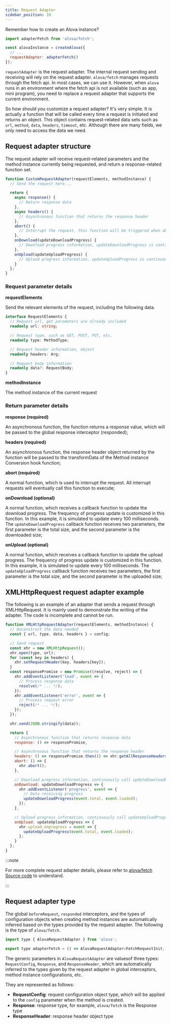 ```yaml
---
title: Request Adapter
sidebar_position: 10
---
```


Remember how to create an Alova instance?

```javascript
import adapterFetch from 'alova/fetch';

const alovaInstance = createAlova({
  // ...
  requestAdapter: adapterFetch()
});
```

`requestAdapter` is the request adapter. The internal request sending and receiving will rely on the request adapter. `alova/fetch` manages requests through the fetch api. In most cases, we can use it. However, when `alova` runs in an environment where the fetch api is not available (such as app, mini program), you need to replace a request adapter that supports the current environment.

So how should you customize a request adapter? It's very simple. It is actually a function that will be called every time a request is initiated and returns an object. This object contains request-related data sets such as `url`, `method`, `data`, `headers`, `timeout`, etc. Although there are many fields, we only need to access the data we need.

## Request adapter structure

The request adapter will receive request-related parameters and the method instance currently being requested, and return a response-related function set.

```javascript
function CustomRequestAdapter(requestElements, methodInstance) {
  // Send the request here...

  return {
    async response() {
      // Return response data
    },
    async headers() {
      // Asynchronous function that returns the response header
    },
    abort() {
      // Interrupt the request, this function will be triggered when abort is called externally
    },
    onDownload(updateDownloadProgress) {
      // Download progress information, updateDownloadProgress is continuously called internally to update the download progress
    },
    onUpload(updateUploadProgress) {
      // Upload progress information, updateUploadProgress is continuously called internally to update the upload progress
    }
  };
}
```

### Request parameter details

**requestElements**

Send the relevant elements of the request, including the following data.

```typescript
interface RequestElements {
  // Request url, get parameters are already included
  readonly url: string;

  // Request type, such as GET, POST, PUT, etc.
  readonly type: MethodType;

  // Request header information, object
  readonly headers: Arg;

  // Request body information
  readonly data?: RequestBody;
}
```

**methodInstance**

The method instance of the current request

### Return parameter details

**response (required)**

An asynchronous function, the function returns a response value, which will be passed to the global response interceptor (responded);

**headers (required)**

An asynchronous function, the response header object returned by the function will be passed to the transformData of the Method instance Conversion hook function;

**abort (required)**

A normal function, which is used to interrupt the request. All interrupt requests will eventually call this function to execute;

**onDownload (optional)**

A normal function, which receives a callback function to update the download progress. The frequency of progress update is customized in this function. In this example, it is simulated to update every 100 milliseconds. The `updateDownloadProgress` callback function receives two parameters, the first parameter is the total size, and the second parameter is the downloaded size;

**onUpload (optional)**

A normal function, which receives a callback function to update the upload progress. The frequency of progress update is customized in this function. In this example, it is simulated to update every 100 milliseconds. The `updateUploadProgress` callback function receives two parameters, the first parameter is the total size, and the second parameter is the uploaded size;

## XMLHttpRequest request adapter example

The following is an example of an adapter that sends a request through XMLHttpRequest. It is mainly used to demonstrate the writing of the adapter. The code is incomplete and cannot be run.

```javascript
function XMLHttpRequestAdapter(requestElements, methodInstance) {
  // Deconstruct the data needed
  const { url, type, data, headers } = config;

  // Send request
  const xhr = new XMLHttpRequest();
  xhr.open(type, url);
  for (const key in headers) {
    xhr.setRequestHeader(key, headers[key]);
  }
  const responsePromise = new Promise((resolve, reject) => {
    xhr.addEventListener('load', event => {
      // Process response data
      resolve(/* ... */);
    });
    xhr.addEventListener('error', event => {
      // Process request error
      reject(/* ... */);
    });
  });

  xhr.send(JSON.stringify(data));

  return {
    // Asynchronous function that returns response data
    response: () => responsePromise,

    // Asynchronous function that returns the response header
    headers: () => responsePromise.then(() => xhr.getAllResponseHeaders()),
    abort: () => {
      xhr.abort();
    },

    // Download progress information, continuously call updateDownloadProgress internally to update the download progress
    onDownload: updateDownloadProgress => {
      xhr.addEventListener('progress', event => {
        // Data receiving progress
        updateDownloadProgress(event.total, event.loaded);
      });
    },

    // Upload progress information, continuously call updateUploadProgress internally to update the upload progress
    onUpload: updateUploadProgress => {
      xhr.upload.onprogress = event => {
        updateUploadProgress(event.total, event.loaded);
      };
    }
  };
}
```

:::note

For more complete request adapter details, please refer to [alova/fetch Source code](https://github.com/alovajs/alova/blob/main/packages/alova/src/predefine/adapterFetch.ts) to understand.

:::

## Request adapter type

The global `beforeRequest`, `responded` interceptors, and the types of configuration objects when creating method instances are automatically inferred based on the types provided by the request adapter. The following is the type of `alova/fetch`.

```javascript
import type { AlovaRequestAdapter } from 'alova';

export type adapterFetch = () => AlovaRequestAdapter<FetchRequestInit, Response, Headers>;
```

The generic parameters in `AlovaRequestAdapter` are values ​​of three types: `RequestConfig`, `Response`, and `ResponseHeader`, which are automatically inferred to the types given by the request adapter in global interceptors, method instance configurations, etc.

They are represented as follows:

- **RequestConfig**: request configuration object type, which will be applied to the `config` parameter when the method is created.
- **Response**: response type, for example, `alova/fetch` is the Response type
- **ResponseHeader**: response header object type
